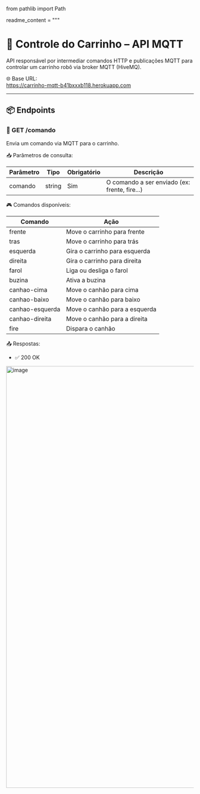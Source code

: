 from pathlib import Path

readme_content = """
# 🚗 Controle do Carrinho – API MQTT

API responsável por intermediar comandos HTTP e publicações MQTT para controlar um carrinho robô via broker MQTT (HiveMQ).

🌐 Base URL:  
https://carrinho-mqtt-b41bxxxb118.herokuapp.com

---

## 📦 Endpoints

### 🔹 GET /comando

Envia um comando via MQTT para o carrinho.

📥 Parâmetros de consulta:

| Parâmetro | Tipo   | Obrigatório | Descrição                                     |
|-----------|--------|-------------|-----------------------------------------------|
| comando   | string | Sim         | O comando a ser enviado (ex: frente, fire...) |

🎮 Comandos disponíveis:

| Comando           | Ação                            |
|-------------------|---------------------------------|
| frente            | Move o carrinho para frente     |
| tras              | Move o carrinho para trás       |
| esquerda          | Gira o carrinho para esquerda   |
| direita           | Gira o carrinho para direita    |
| farol             | Liga ou desliga o farol         |
| buzina            | Ativa a buzina                  |
| canhao-cima       | Move o canhão para cima         |
| canhao-baixo      | Move o canhão para baixo        |
| canhao-esquerda   | Move o canhão para a esquerda   |
| canhao-direita    | Move o canhão para a direita    |
| fire              | Dispara o canhão                |

📤 Respostas:

- ✅ 200 OK  




<img width="1133" alt="image" src="https://github.com/user-attachments/assets/c8622516-15c1-4083-b0a0-1224ca9b7ffe" />
